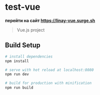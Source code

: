 # test-vue
**перейти на сайт https://linay-vue.surge.sh**

> Vue.js project

## Build Setup

``` bash
# install dependencies
npm install

# serve with hot reload at localhost:8080
npm run dev

# build for production with minification
npm run build
```

